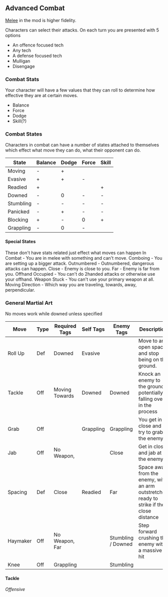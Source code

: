 ## Advanced Combat

[Melee](data/mods/FissureCorp/docs/The%20Idea.md#Melee) in the mod is higher fidelity.

Characters can select their attacks. On each turn you are presented with 5 options
* An offence focused tech
* Any tech
* A defense focused tech
* Mulligan
* Disengage

### Combat Stats
Your character will have a few values that they can roll to determine how effective they are at certain moves.
* Balance
* Force
* Dodge
* Skill(?)

### Combat States
Characters in combat can have a number of states attached to themselves which effect what move they can do, what their opponent can do.

| State     | Balance | Dodge | Force | Skill |
| --------- | ------- | ----- | ----- | ----- |
| Moving    | -       | +     |       |       |
| Evasive   | +       | +     | -     |       |
| Readied   | +       |       |       | +     |
| Downed    | -       | 0     | -     | -     |
| Stumbling | -       | -     | -     | -     |
| Panicked  | -       | +     | -     | -     |
| Blocking  | +       | -     | 0     | +     |
| Grappling | -       | 0     | -     |       |


#### Special States
These don't have stats related just effect what moves can happen
In Combat - You are in melee with something and can't move.
Comboing - You are setting up a bigger attack.
Outnumbered - Outnumbered, dangerous attacks can happen.
Close - Enemy is close to you.
Far - Enemy is far from you.
Offhand Occupied - You can't do 2handed attacks or otherwise use your offhand.
Weapon Stuck - You can't use your primary weapon at all.
Moving Direction - Which way you are traveling, towards, away, perpendicular.

### General Martial Art
No moves work while downed unless specified

| Move     | Type | Required Tags  | Self Tags | Enemy Tags         | Description                                                                                |
| -------- | ---- | -------------- | --------- | ------------------ | ------------------------------------------------------------------------------------------ |
| Roll Up  | Def  | Downed         | Evasive   |                    | Move to an open space and stop being on the ground.                                        |
| Tackle   | Off  | Moving Towards | Downed    | Downed             | Knock an enemy to the ground, potentially falling over in the process                      |
| Grab     | Off  |                | Grappling | Grappling          | You get in close and try to grab the enemy                                                 |
| Jab      | Off  | No Weapon,     |           | Close              | Get in close and jab at the enemy                                                          |
| Spacing  | Def  | Close          | Readied   | Far                | Space away from the enemy, with an arm outstretched ready to strike if they close distance |
| Haymaker | Off  | No Weapon, Far |           | Stumbling / Downed | Step forward crushing the enemy with a massive hit                                         | 
| Knee     | Off  | Grappling      |           | Stumbling          |                                                                                            |



#### Tackle
*Offensive* 


